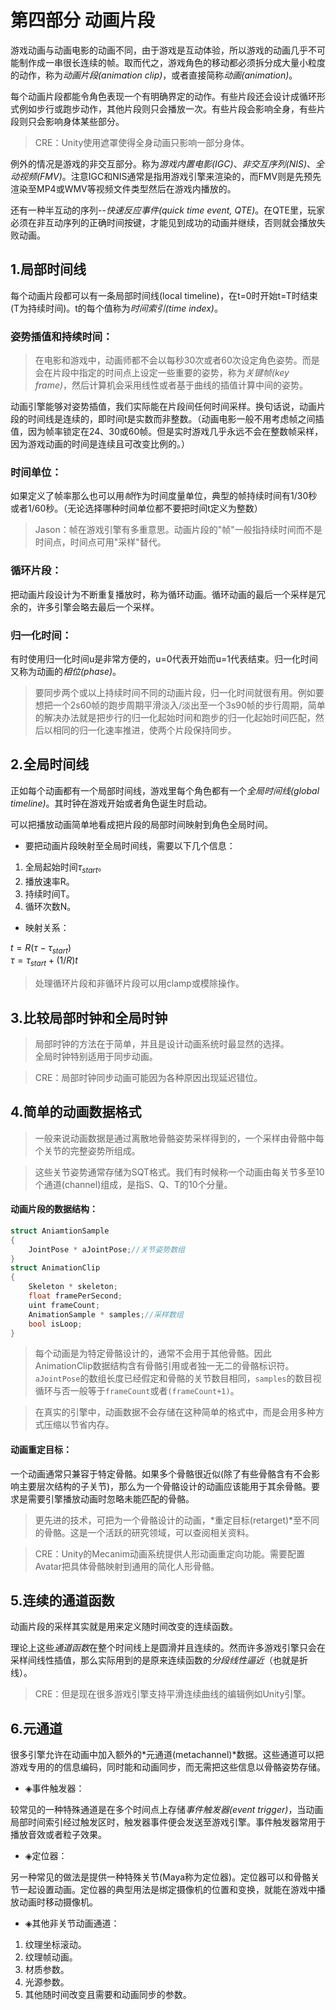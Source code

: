 # 第四部分 动画片段    

游戏动画与动画电影的动画不同，由于游戏是互动体验，所以游戏的动画几乎不可能制作成一串很长连续的帧。取而代之，游戏角色的移动都必须拆分成大量小粒度的动作，称为*动画片段(animation clip)*，或者直接简称*动画(animation)*。    

每个动画片段都能令角色表现一个有明确界定的动作。有些片段还会设计成循环形式例如步行或跑步动作，其他片段则只会播放一次。有些片段会影响全身，有些片段则只会影响身体某些部分。      

> CRE：Unity使用遮罩使得全身动画只影响一部分身体。  


例外的情况是游戏的非交互部分。称为*游戏内置电影(IGC)*、*非交互序列(NIS)*、*全动视频(FMV)*。注意IGC和NIS通常是指用游戏引擎来渲染的，而FMV则是先预先渲染至MP4或WMV等视频文件类型然后在游戏内播放的。    

还有一种半互动的序列--*快速反应事件(quick time event, QTE)*。在QTE里，玩家必须在非互动序列的正确时间按键，才能见到成功的动画并继续，否则就会播放失败动画。    


## 1.局部时间线    

每个动画片段都可以有一条局部时间线(local timeline)，在t=0时开始t=T时结束(T为持续时间)。t的每个值称为*时间索引(time index)*。    

### 姿势插值和持续时间：    

> 在电影和游戏中，动画师都不会以每秒30次或者60次设定角色姿势。而是会在片段中指定的时间点上设定一些重要的姿势，称为*关键帧(key frame)*，然后计算机会采用线性或者基于曲线的插值计算中间的姿势。    

动画引擎能够对姿势插值，我们实际能在片段间任何时间采样。换句话说，动画片段的时间线是连续的，即时间t是实数而非整数。（动画电影一般不用考虑帧之间插值，因为帧率锁定在24、30或60帧。但是实时游戏几乎永远不会在整数帧采样，因为游戏动画的时间是连续且可改变比例的。）    

### 时间单位：    

如果定义了帧率那么也可以用*帧*作为时间度量单位，典型的帧持续时间有1/30秒或者1/60秒。（无论选择哪种时间单位都不要把时间t定义为整数）    

> Jason：帧在游戏引擎有多重意思。动画片段的"帧"一般指持续时间而不是时间点，时间点可用"采样"替代。      

### 循环片段：    

把动画片段设计为不断重复播放时，称为循环动画。循环动画的最后一个采样是冗余的，许多引擎会略去最后一个采样。    

### 归一化时间：    

有时使用归一化时间u是非常方便的，u=0代表开始而u=1代表结束。归一化时间又称为动画的*相位(phase)*。    

> 要同步两个或以上持续时间不同的动画片段，归一化时间就很有用。例如要想把一个2s60帧的跑步周期平滑淡入/淡出至一个3s90帧的步行周期，简单的解决办法就是把步行的归一化起始时间和跑步的归一化起始时间匹配，然后以相同的归一化速率推进，使两个片段保持同步。    

## 2.全局时间线    

正如每个动画都有一个局部时间线，游戏里每个角色都有一个*全局时间线(global timeline)*。其时钟在游戏开始或者角色诞生时启动。    

可以把播放动画简单地看成把片段的局部时间映射到角色全局时间。    

- 要把动画片段映射至全局时间线，需要以下几个信息：  

1. 全局起始时间$τ_{start}$。  
2. 播放速率R。  
3. 持续时间T。  
4. 循环次数N。  

- 映射关系：  

$t = R(τ - τ_{start})$  
$τ = τ_{start} + (1/R)t$  

> 处理循环片段和非循环片段可以用clamp或模除操作。    

## 3.比较局部时钟和全局时钟    

> 局部时钟的方法在于简单，并且是设计动画系统时最显然的选择。    
> 全局时钟特别适用于同步动画。  


> CRE：局部时钟同步动画可能因为各种原因出现延迟错位。  


## 4.简单的动画数据格式    

> 一般来说动画数据是通过离散地骨骼姿势采样得到的，一个采样由骨骼中每个关节的完整姿势所组成。    

> 这些关节姿势通常存储为SQT格式。我们有时候称一个动画由每关节多至10个通道(channel)组成，是指S、Q、T的10个分量。    

#### 动画片段的数据结构：  
```CPP  
struct AniamtionSample
{
    JointPose * aJointPose;//关节姿势数组
}
struct AnimationClip
{
    Skeleton * skeleton;
    float framePerSecond;
    uint frameCount;
    AnimationSample * samples;//采样数组
    bool isLoop;
}
```  
> 每个动画是为特定骨骼设计的，通常不会用于其他骨骼。因此AnimationClip数据结构含有骨骼引用或者独一无二的骨骼标识符。    
> `aJointPose`的数组长度已经假定和骨骼的关节数目相同，`samples`的数目视循环与否一般等于`frameCount`或者`(frameCount+1)`。    

> 在真实的引擎中，动画数据不会存储在这种简单的格式中，而是会用多种方式压缩以节省内存。    

#### 动画重定目标：    

一个动画通常只兼容于特定骨骼。如果多个骨骼很近似(除了有些骨骼含有不会影响主要层次结构的子关节)，那么为一个骨骼设计的动画应该能用于其余骨骼。要求是需要引擎播放动画时忽略未能匹配的骨骼。    

> 更先进的技术，可把为一个骨骼设计的动画，*重定目标(retarget)*至不同的骨骼。这是一个活跃的研究领域，可以查阅相关资料。    

> CRE：Unity的Mecanim动画系统提供人形动画重定向功能。需要配置Avatar把具体骨骼映射到通用的简化人形骨骼。    


## 5.连续的通道函数    

动画片段的采样其实就是用来定义随时间改变的连续函数。    

理论上这些*通道函数*在整个时间线上是圆滑并且连续的。然而许多游戏引擎只会在采样间线性插值，那么实际用到的是原来连续函数的*分段线性逼近*（也就是折线）。      

> CRE：但是现在很多游戏引擎支持平滑连续曲线的编辑例如Unity引擎。    


## 6.元通道    

很多引擎允许在动画中加入额外的*元通道(metachannel)*数据。这些通道可以把游戏专用的的信息编码，同时能和动画同步，而无需把这些信息以骨骼姿势存储。    

- ◈事件触发器：  

较常见的一种特殊通道是在多个时间点上存储*事件触发器(event trigger)*，当动画局部时间索引经过触发区时，触发器事件便会发送至游戏引擎。事件触发器常用于播放音效或者粒子效果。    

- ◈定位器：  

另一种常见的做法是提供一种特殊关节(Maya称为定位器)。定位器可以和骨骼关节一起设置动画。定位器的典型用法是绑定摄像机的位置和变换，就能在游戏中播放动画时移动摄像机。    

- ◈其他非关节动画通道：  

1. 纹理坐标滚动。  
2. 纹理帧动画。  
3. 材质参数。  
4. 光源参数。  
5. 其他随时间改变且需要和动画同步的参数。    


